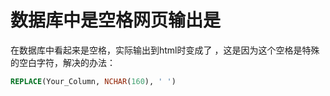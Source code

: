 # 数据库中是空格网页输出是&nbsp;

在数据库中看起来是空格，实际输出到html时变成了&nbsp;，这是因为这个空格是特殊的空白字符，解决的办法：

```sql
REPLACE(Your_Column, NCHAR(160), ' ')
```
